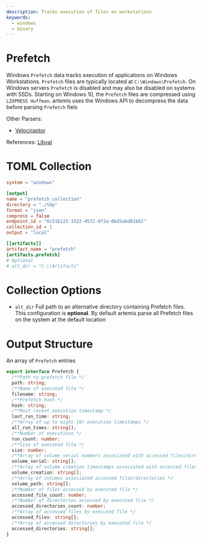 ```yaml
---
description: Tracks execution of files on workstations
keywords:
  - windows
  - binary
---
```


# Prefetch

Windows `Prefetch` data tracks execution of applications on Windows
Workstations. `Prefetch` files are typically located at `C:\Windows\Prefetch`.
On Windows servers `Prefetch` is disabled and may also be disabled on systems
with SSDs. Starting on Windows 10, the `Prefetch` files are compressed using
`LZXPRESS Huffman`. artemis uses the Windows API to decompress the data before
parsing `Prefetch` fiels

Other Parsers:

- [Velociraptor](https://docs.velociraptor.app/artifact_references/pages/windows.forensics.prefetch/)

References:
[Libyal](https://github.com/libyal/libscca/blob/main/documentation/Windows%20Prefetch%20File%20(PF)%20format.asciidoc)

# TOML Collection

```toml
system = "windows"

[output]
name = "prefetch_collection"
directory = "./tmp"
format = "json"
compress = false
endpoint_id = "6c51b123-1522-4572-9f2a-0bd5abd81b82"
collection_id = 1
output = "local"

[[artifacts]]
artifact_name = "prefetch"
[artifacts.prefetch]
# Optional
# alt_dir = "C:\\Artifacts"
```

# Collection Options

- `alt_dir` Full path to an alternative directory containing Prefetch files.
  This configuration is **optional**. By default artemis parse all Prefetch
  files on the system at the default location

# Output Structure

An array of `Prefetch` entries

```typescript
export interface Prefetch {
  /**Path to prefetch file */
  path: string;
  /**Name of executed file */
  filename: string;
  /**Prefetch hash */
  hash: string;
  /**Most recent execution timestamp */
  last_run_time: string;
  /**Array of up to eight (8) execution timestamps */
  all_run_times: string[];
  /**Number of executions */
  run_count: number;
  /**Size of executed file */
  size: number;
  /**Array of volume serial numbers associated with accessed files/directories */
  volume_serial: string[];
  /**Array of volume creation timestamps associated with accessed files/directories */
  volume_creation: string[];
  /**Array of volumes associated accessed files/directories */
  volume_path: string[];
  /**Number of files accessed by executed file */
  accessed_file_count: number;
  /**Number of directories accessed by executed file */
  accessed_directories_count: number;
  /**Array of accessed files by executed file */
  accessed_files: string[];
  /**Array of accessed directories by executed file */
  accessed_directories: string[];
}
```
